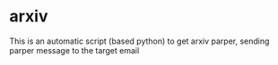 # arxiv
This is an automatic script (based python) to get arxiv parper, sending parper message to the target email 

